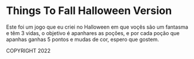 # Things To Fall Halloween Version

Este foi um jogo que eu criei no Halloween em que voçês são um fantasma e têm 3 vidas, o objetivo é apanhares as poções, e por cada poção que apanhas ganhas 5 pontos e mudas de cor, espero que gostem.

COPYRIGHT 2022
